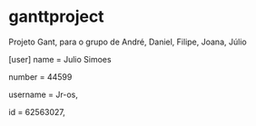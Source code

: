 # ganttproject
Projeto Gant, para o grupo de André, Daniel, Filipe, Joana, Júlio

[user]
  name = Julio Simoes

  number = 44599

  username = Jr-os,

  id = 62563027,
